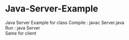 # Java-Server-Example
Java Server Example for class
Compile : javac Server.java <br />
Run : java Server <br />
Same for client <br />

